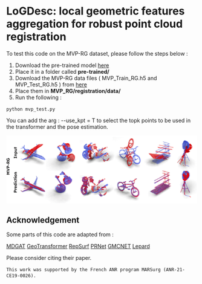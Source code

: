 # LoGDesc: local geometric features aggregation for robust point cloud registration
To test this code on the MVP-RG dataset, please follow the steps below :

1. Download the pre-trained model [here](https://cloud.isir.upmc.fr/s/2yYXiFDyLiKPcHj)
2. Place it in a folder called **pre-trained/**
3. Download the MVP-RG data files ( MVP_Train_RG.h5  and MVP_Test_RG.h5 ) from [here](https://github.com/paul007pl/MVP_Benchmark/tree/main/registration)
4. Place them in **MVP_RG/registration/data/**
5. Run the following :


```
python mvp_test.py

```

You can add the arg :  --use_kpt = T  to select the topk points to be used in the transformer and the pose estimation.






<img src="examples.png" width="800"/>



## Acknowledgement

Some parts of this code are adapted from : 

[MDGAT](https://github.com/chenghao-shi/MDGAT-matcher)
[GeoTransformer](https://github.com/qinzheng93/GeoTransformer)
[RepSurf](https://github.com/hancyran/RepSurf)
[PRNet](https://github.com/WangYueFt/prnet)
[GMCNET](https://github.com/paul007pl/GMCNet)
[Lepard](git@github.com:rabbityl/lepard.git)
 
Please consider citing their paper.


```
This work was supported by the French ANR program MARSurg (ANR-21-CE19-0026).

```
